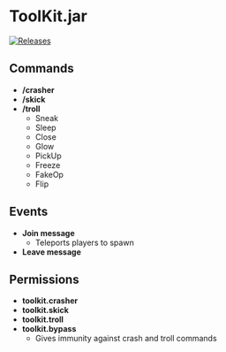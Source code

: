 ToolKit.jar
============
[![Releases](https://img.shields.io/badge/download-1.15.2-brightgreen.svg)](https://github.com/czQery/ToolKit/releases)

Commands
---------------
- **/crasher**
- **/skick**
- **/troll**
  - Sneak
  - Sleep
  - Close
  - Glow
  - PickUp
  - Freeze
  - FakeOp
  - Flip

Events
---------------
- **Join message**
  - Teleports players to spawn
- **Leave message**

Permissions
---------------
- **toolkit.crasher**
- **toolkit.skick**
- **toolkit.troll**
- **toolkit.bypass**
  - Gives immunity against crash and troll commands
